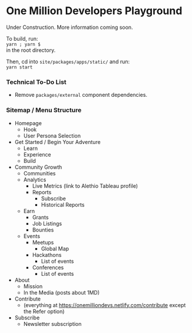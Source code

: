 # One Million Developers Playground

Under Construction. More information coming soon.

To build, run: <br />
`yarn ; yarn $` <br />
in the root directory.

Then, cd into `site/packages/apps/static/` and run: <br />
`yarn start`

### Technical To-Do List

- Remove `packages/external` component dependencies.

### Sitemap / Menu Structure

* Homepage
  * Hook
  * User Persona Selection
* Get Started / Begin Your Adventure
  * Learn
  * Experience
  * Build
* Community Growth
  * Communities
  * Analytics
    * Live Metrics (link to Alethio Tableau profile)
    * Reports
      * Subscribe
      * Historical Reports
  * Earn
    * Grants
    * Job Listings
    * Bounties
  * Events
    * Meetups
      * Global Map
    * Hackathons
      * List of events
    * Conferences
      * List of events
* About
  * Mission
  * In the Media (posts about 1MD)
* Contribute 
  * (everything at https://onemilliondevs.netlify.com/contribute except the Refer option)
* Subscribe
  * Newsletter subscription
